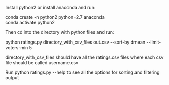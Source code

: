 Install python2 or install anaconda and run:

conda create -n python2 python=2.7 anaconda  
conda activate python2

Then cd into the directory with python files and run:

python ratings.py directory_with_csv_files out.csv --sort-by dmean --limit-voters-min 5

directory_with_csv_files should have all the ratings.csv files where each csv file should be called username.csv

Run python ratings.py --help to see all the options for sorting and filtering output
